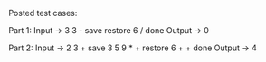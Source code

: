 Posted test cases:

Part 1:
Input -> 3 3 - save restore 6 / done
Output -> 0

Part 2:
Input -> 2 3 + save 3 5 9 * + restore 6 + + done
Output -> 4
